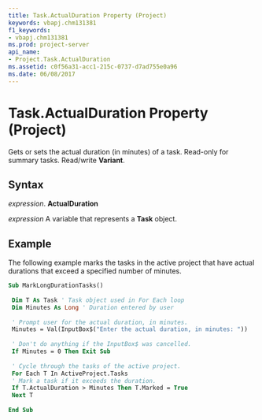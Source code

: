 ```yaml
---
title: Task.ActualDuration Property (Project)
keywords: vbapj.chm131381
f1_keywords:
- vbapj.chm131381
ms.prod: project-server
api_name:
- Project.Task.ActualDuration
ms.assetid: c0f56a31-acc1-215c-0737-d7ad755e0a96
ms.date: 06/08/2017
---
```



# Task.ActualDuration Property (Project)

Gets or sets the actual duration (in minutes) of a task. Read-only for summary tasks. Read/write **Variant**.


## Syntax

 _expression_. **ActualDuration**

 _expression_ A variable that represents a **Task** object.


## Example

The following example marks the tasks in the active project that have actual durations that exceed a specified number of minutes.


```vb
Sub MarkLongDurationTasks() 
 
 Dim T As Task ' Task object used in For Each loop 
 Dim Minutes As Long ' Duration entered by user 
 
 ' Prompt user for the actual duration, in minutes. 
 Minutes = Val(InputBox$("Enter the actual duration, in minutes: ")) 
 
 ' Don't do anything if the InputBox$ was cancelled. 
 If Minutes = 0 Then Exit Sub 
 
 ' Cycle through the tasks of the active project. 
 For Each T In ActiveProject.Tasks 
 ' Mark a task if it exceeds the duration. 
 If T.ActualDuration > Minutes Then T.Marked = True 
 Next T 
 
End Sub
```


